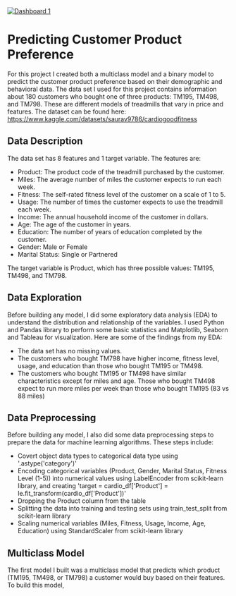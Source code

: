 <div class='tableauPlaceholder' id='viz1679263027500' style='position: relative'><noscript><a href='https:&#47;&#47;www.kaggle.com&#47;datasets&#47;saurav9786&#47;cardiogoodfitness'><img alt='Dashboard 1 ' src='https:&#47;&#47;public.tableau.com&#47;static&#47;images&#47;Fi&#47;Fitness_Customer_Dashboard&#47;Dashboard1&#47;1_rss.png' style='border: none' /></a></noscript><object class='tableauViz'  style='display:none;'><param name='host_url' value='https%3A%2F%2Fpublic.tableau.com%2F' /> <param name='embed_code_version' value='3' /> <param name='site_root' value='' /><param name='name' value='Fitness_Customer_Dashboard&#47;Dashboard1' /><param name='tabs' value='no' /><param name='toolbar' value='yes' /><param name='static_image' value='https:&#47;&#47;public.tableau.com&#47;static&#47;images&#47;Fi&#47;Fitness_Customer_Dashboard&#47;Dashboard1&#47;1.png' /> <param name='animate_transition' value='yes' /><param name='display_static_image' value='yes' /><param name='display_spinner' value='yes' /><param name='display_overlay' value='yes' /><param name='display_count' value='yes' /><param name='language' value='en-US' /></object></div> 

# Predicting Customer Product Preference

For this project I created both a multiclass model and a binary model to predict the customer product preference based on their demographic and behavioral data. The data set I used for this project contains information about 180 customers who bought one of three products: TM195, TM498, and TM798. These are different models of treadmills that vary in price and features. 
The dataset can be found here: https://www.kaggle.com/datasets/saurav9786/cardiogoodfitness

## Data Description

The data set has 8 features and 1 target variable. The features are:

- Product: The product code of the treadmill purchased by the customer.
- Miles: The average number of miles the customer expects to run each week.
- Fitness: The self-rated fitness level of the customer on a scale of 1 to 5.
- Usage: The number of times the customer expects to use the treadmill each week.
- Income: The annual household income of the customer in dollars.
- Age: The age of the customer in years.
- Education: The number of years of education completed by the customer.
- Gender: Male or Female
- Marital Status: Single or Partnered

The target variable is Product, which has three possible values: TM195, TM498, and TM798.

## Data Exploration

Before building any model, I did some exploratory data analysis (EDA) to understand the distribution and relationship of the variables. I used Python and Pandas library to perform some basic statistics and Matplotlib, Seaborn and Tableau for visualization. Here are some of the findings from my EDA:

- The data set has no missing values.
- The customers who bought TM798 have higher income, fitness level, usage, and education than those who bought TM195 or TM498.
- The customers who bought TM195 or TM498 have similar characteristics except for miles and age. Those who bought TM498 expect to run more miles per week than those who bought TM195 (83 vs 88 miles)


## Data Preprocessing

Before building any model, I also did some data preprocessing steps to prepare the data for machine learning algorithms. These steps include:

- Covert object data types to categorical data type using '.astype('category')' 
- Encoding categorical variables (Product, Gender, Marital Status, Fitness Level (1-5)) into numerical values using LabelEncoder from scikit-learn library, and creating 'target = cardio_df['Product'] = le.fit_transform(cardio_df['Product'])'
- Dropping the Product column from the table 
- Splitting the data into training and testing sets using train_test_split from scikit-learn library
- Scaling numerical variables (Miles, Fitness, Usage, Income, Age, Education) using StandardScaler from scikit-learn library

## Multiclass Model

The first model I built was a multiclass model that predicts which product (TM195, TM498, or TM798) a customer would buy based on their features. To build this model, 

     

